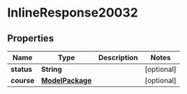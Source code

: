 
# InlineResponse20032

## Properties
Name | Type | Description | Notes
------------ | ------------- | ------------- | -------------
**status** | **String** |  |  [optional]
**course** | [**ModelPackage**](ModelPackage.md) |  |  [optional]




